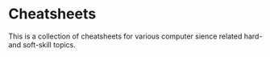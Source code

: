 # Cheatsheets

This is a collection of cheatsheets for various computer sience related hard- and soft-skill topics.
